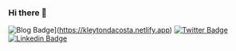 ### Hi there 👋


![Blog Badge](https://img.shields.io/badge/Blog-kleyton-da-costa-black)](https://kleytondacosta.netlify.app)
[![Twitter Badge](https://img.shields.io/badge/-Twitter-1ca0f1?style=flat-square&labelColor=1ca0f1&logo=twitter&logoColor=white&link=https://twitter.com/kleytondacosta)](https://twitter.com/kleytondacosta)
[![Linkedin Badge](https://img.shields.io/badge/-LinkedIn-blue?style=flat-square&logo=Linkedin&logoColor=white&link=https://www.linkedin.com/in/kleytondacosta)](https://www.linkedin.com/in/kleytondacosta)

